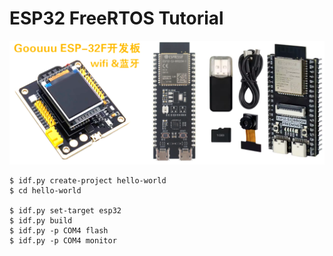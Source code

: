 # ESP32 FreeRTOS Tutorial

![](board.png)

```
$ idf.py create-project hello-world
$ cd hello-world

$ idf.py set-target esp32
$ idf.py build
$ idf.py -p COM4 flash
$ idf.py -p COM4 monitor
```
